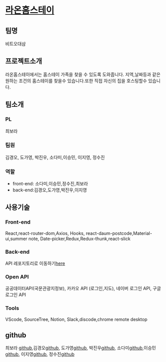 # [라온홈스테이](http://raonhomestay.tk/)

## 팀명 
비트오대삼

## 프로젝트소개
라온홈스테이에서는 홈스테이 가족을 찾을 수 있도록 도와줍니다. 지역,날짜등과 같은 원하는 조건의 홈스테이를 찾을수 있습니다.또한 직접 자신의 집을 호스팅할수 있습니다.

## 팀소개
### PL
최보라
### 팀원
김경오, 도가영, 박진우, 소다미,이승민, 이지영, 정수진
### 역할
- front-end: 소다미,이승민,정수진,최보라
- back-end:김경오,도가영,박진우,이지영

## 사용기술
### Front-end
React,react-router-dom,Axios, Hooks, react-daum-postcode,Material-ui,summer note, Date-picker,Redux,Redux-thunk,react-slick

### Back-end
API 레포지토리로 이동하기[here](https://github.com/bitbanban/korea-tour)

### Open API
공공데이터API(국문관광지정보), 카카오 API (로그인,지도), 네이버 로그인 API, 구글 로그인 API


### Tools
 VScode, SourceTree, Notion, Slack,discode,chrome remote desktop
 
 
## github
최보라 [github](https://github.com/september21st),김경오[github](https://github.com/KIM-KYOUNG-OH), 도가영[github](https://github.com/young-d), 박진우[github](https://github.com/krapoownij), 소다미[github](https://github.com/dami7177),이승민[github](https://github.com/smin9408), 이지영[github](https://github.com/Leejeoung), 정수진[github](https://github.com/tkznzl12)
